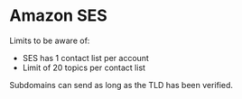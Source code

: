 # Amazon SES

Limits to be aware of:
* SES has 1 contact list per account
* Limit of 20 topics per contact list


Subdomains can send as long as the TLD has been verified.

